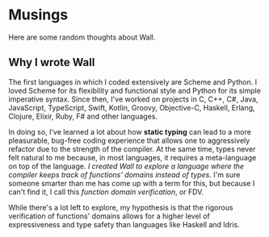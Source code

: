 # Musings

Here are some random thoughts about Wall.

## Why I wrote Wall

The first languages in which I coded extensively are Scheme and Python.  I loved Scheme for its flexibility and functional style and Python for its simple imperative syntax.  Since then, I've worked on projects in C, C++, C#, Java, JavaScript, TypeScript, Swift, Kotlin, Groovy, Objective-C, Haskell, Erlang, Clojure, Elixir, Ruby, F# and other languages.

In doing so, I've learned a lot about how **static typing** can lead to a more pleasurable, bug-free coding experience that allows one to aggressively refactor due to the strength of the compiler. At the same time, types never felt natural to me because, in most languages, it requires a meta-language on top of the language.  *I created Wall to explore a language where the compiler keeps track of functions' domains instead of types.* I'm sure someone smarter than me has come up with a term for this, but because I can't find it, I call this *function domain verification*, or FDV.

While there's a lot left to explore, my hypothesis is that the rigorous verification of functions' domains allows for a higher level of expressiveness and type safety than languages like Haskell and Idris.